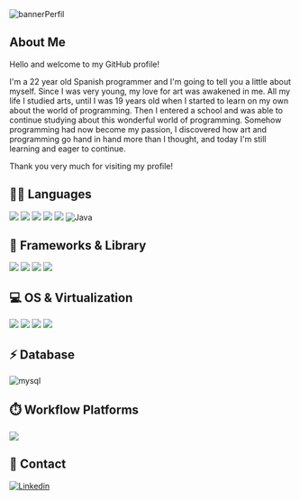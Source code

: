 <img  alt="bannerPerfil" src="https://github.com/user-attachments/assets/32b07539-e4d2-4ae7-ac50-f90343e5b719">

##  About Me
Hello and welcome to my GitHub profile!

I'm a 22 year old Spanish programmer and I'm going to tell you a little about myself. Since I was very young, my love for art was awakened in me.
All my life I studied arts, until I was 19 years old when I started to learn on my own about the world of programming. Then I entered a school and was able to continue studying about this wonderful world of programming. Somehow programming had now become my passion, I discovered how art and programming go hand in hand more than I thought, and today I'm still learning and eager to continue. 

Thank you very much for visiting my profile! 

## 👩‍💻 Languages
<img src="https://img.shields.io/badge/HTML5-E34F26?style=for-the-badge&logo=html5&logoColor=white" /> <img src="https://img.shields.io/badge/CSS3-1572B6?style=for-the-badge&logo=css3&logoColor=white" /> 
<img src="https://img.shields.io/badge/PHP-777BB4?style=for-the-badge&logo=php&logoColor=white" />
<img src="https://img.shields.io/badge/JavaScript-323330?style=for-the-badge&logo=javascript&logoColor=F7DF1E" />
<img src="https://img.shields.io/badge/Python-FFD43B?style=for-the-badge&logo=python&logoColor=blue" />
<img alt='Java' src='https://img.shields.io/badge/java-100000?style=for-the-badge&logo=Java&logoColor=white&labelColor=000000&color=D74343'/>

## 🚀 Frameworks & Library
<img src="https://img.shields.io/badge/Bootstrap-563D7C?style=for-the-badge&logo=bootstrap&logoColor=white" /> <img src="https://img.shields.io/badge/Laravel-FF2D20?style=for-the-badge&logo=laravel&logoColor=white" /> 
<img src="https://img.shields.io/badge/Postman-FF6C37?style=for-the-badge&logo=Postman&logoColor=white"/> 
<img src="https://img.shields.io/badge/Xampp-F37623?style=for-the-badge&logo=xampp&logoColor=white" />     

## 💻 OS & Virtualization
<img src="https://img.shields.io/badge/Linux-FCC624?style=for-the-badge&logo=linux&logoColor=black" /> <img src="https://img.shields.io/badge/Windows_11-0078d4?style=for-the-badge&logo=windows-11&logoColor=white" /> 
<img src="https://img.shields.io/badge/Ubuntu-E95420?style=for-the-badge&logo=ubuntu&logoColor=white" />
<img src="https://img.shields.io/badge/VirtualBox-21416b?style=for-the-badge&logo=VirtualBox&logoColor=white">

## ⚡ Database 
<img alt="mysql" src="https://img.shields.io/badge/MySQL-005C84?style=for-the-badge&logo=mysql&logoColor=white">   

## ⏱️ Workflow Platforms
<img src="https://img.shields.io/badge/Jira-0052CC?style=for-the-badge&logo=Jira&logoColor=white" />    

## 📱 Contact
<a href='https://www.linkedin.com/in/inma-gonz%C3%A1lez-aguilar-a406aa2b3/' target="_blank"><img alt='Linkedin' src='https://img.shields.io/badge/Linkedin-100000?style=for-the-badge&logo=Linkedin&logoColor=white&labelColor=1AABFF&color=1AABFF'/></a>
